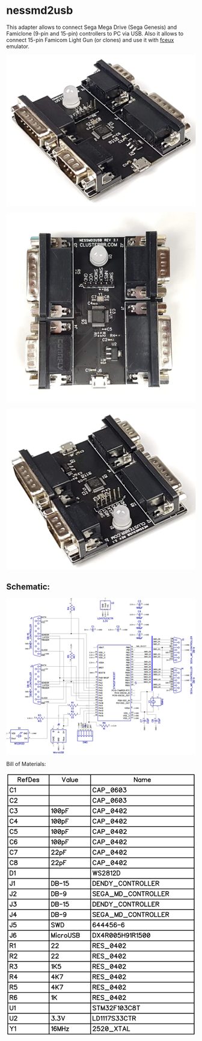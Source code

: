 # nessmd2usb
This adapter allows to connect Sega Mega Drive (Sega Genesis) and Famiclone (9-pin and 15-pin) controllers to PC via USB. Also it allows to connect 15-pin Famicom Light Gun (or clones) and use it with [fceux](https://github.com/taSVideos/fceux/) emulator.

![Photo](photos/nessmd1.jpg)

![Photo](photos/nessmd2.jpg)

![Photo](photos/nessmd3.jpg)

## Schematic:

![Schematic](schematic/schematic.png)

Bill of Materials:

![BoM](schematic/bom.png)
